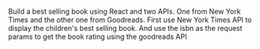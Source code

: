 Build a best selling book using React and two APIs. One from New York Times and the other one from Goodreads.
First use New York Times API to display the children's best selling book. And use the isbn as the request params to get the book rating using the goodreads API
